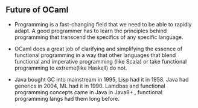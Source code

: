 ## Future of OCaml

- Programming is a fast-changing field that we need to be able to rapidly adapt. A good programmer has to learn the principles behind programming that transcend the specifics of any specific language.

- OCaml does a great job of clarifying and simplifying the essence of functional programming in a way that other languages that blend functional and imperative programming (like Scala) or take functional programming to extreme(like Haskell) do not.

- Java bought GC into mainstream in 1995, Lisp had it in 1958. Java had generics in 2004, ML had it in 1990. Lamdbas and functional programming concepts came in Java in Java8+ , functional programming langs had them long before.
